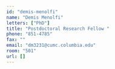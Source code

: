 ```yaml
---
id: "demis-menolfi"
name: "Demis Menolfi"
letters: ["PhD"]
title: "Postdoctoral Research Fellow "
phone: "851-4785"
fax: ""
email: "dm3231@cumc.columbia.edu"
room: "501"
url: []
---
```

